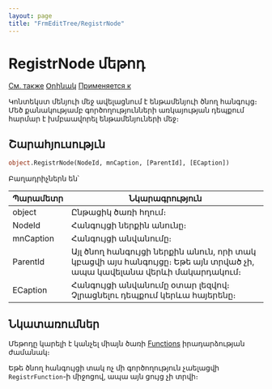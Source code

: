```yaml
---
layout: page
title: "FrmEditTree/RegistrNode"
---
```



# RegistrNode մեթոդ

[См. также](../FrmEditTree.md) [Օրինակ](../../Examples/E_FrmEditTree_RegistrNode.html) [Применяется к](../FrmEditTree.md)

Կոնտեկստ մենյուի մեջ ավելացնում է ենթամենյուի ծնող հանգույց։ 
Մեծ քանակությամբ գործողությունների առկայության դեպքում  հարմար է խմբաավորել ենթամենյուների մեջ։

## Շարահյուսությւն

``` vb
object.RegistrNode(NodeId, mnCaption, [ParentId], [ECaption])
```

Բաղադրիչներն են՝


| Պարամետր | Նկարագրություն |
|--|--|
| object |  Ընթացիկ ծառի հղում։|
| NodeId | Հանգույցի ներքին անունը։ |
| mnCaption | Հանգույցի անվանումը։ |
| ParentId | Այլ ծնող հանգույցի ներքին անուն, որի տակ կբացվի այս հանգույցը։ Եթե այն տրված չի, ապա  կավելանա վերևի մակարդակում։ |
| ЕCaption | Հանգույցի անվանումը օտար լեզվով։ Չլրացնելու դեպքում կերևա հայերենը։ |


## Նկատառումներ

Մեթոդը կարելի է կանչել միայն ծառի  [Functions](../../ScriptProcs/FunctionsTree.html) իրադարձության ժամանակ։

Եթե ծնող հանգույցի տակ ոչ մի գործողություն չաելացվի `RegistrFunction`-ի միջոցով, ապա այն ցույց չի տրվի։ 

